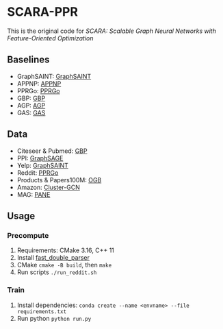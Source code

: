 # SCARA-PPR
This is the original code for *SCARA: Scalable Graph Neural Networks with Feature-Oriented Optimization*

## Baselines
* GraphSAINT: [GraphSAINT](https://github.com/GraphSAINT/GraphSAINT)
* APPNP: [APPNP](https://github.com/benedekrozemberczki/APPNP)
* PPRGo: [PPRGo](https://github.com/TUM-DAML/pprgo_pytorch)
* GBP: [GBP](https://github.com/chennnM/GBP)
* AGP: [AGP](https://github.com/wanghzccls/AGP-Approximate_Graph_Propagation)
* GAS: [GAS](https://github.com/rusty1s/pyg_autoscale)

## Data
* Citeseer & Pubmed: [GBP](https://github.com/chennnM/GBP)
* PPI: [GraphSAGE](http://snap.stanford.edu/graphsage/)
* Yelp: [GraphSAINT](https://github.com/GraphSAINT/GraphSAINT)
* Reddit: [PPRGo](https://github.com/TUM-DAML/pprgo_pytorch)
* Products & Papers100M: [OGB](https://github.com/snap-stanford/ogb)
* Amazon: [Cluster-GCN](http://manikvarma.org/downloads/XC/XMLRepository.html)
* MAG: [PANE](https://renchi.ac.cn/datasets/)

## Usage

### Precompute
1. Requirements: CMake 3.16, C++ 11
2. Install [fast_double_parser](https://github.com/lemire/fast_double_parser)
3. CMake `cmake -B build`, then `make`
4. Run scripts `./run_reddit.sh`

### Train
1. Install dependencies: `conda create --name <envname> --file requirements.txt`
2. Run python `python run.py`
